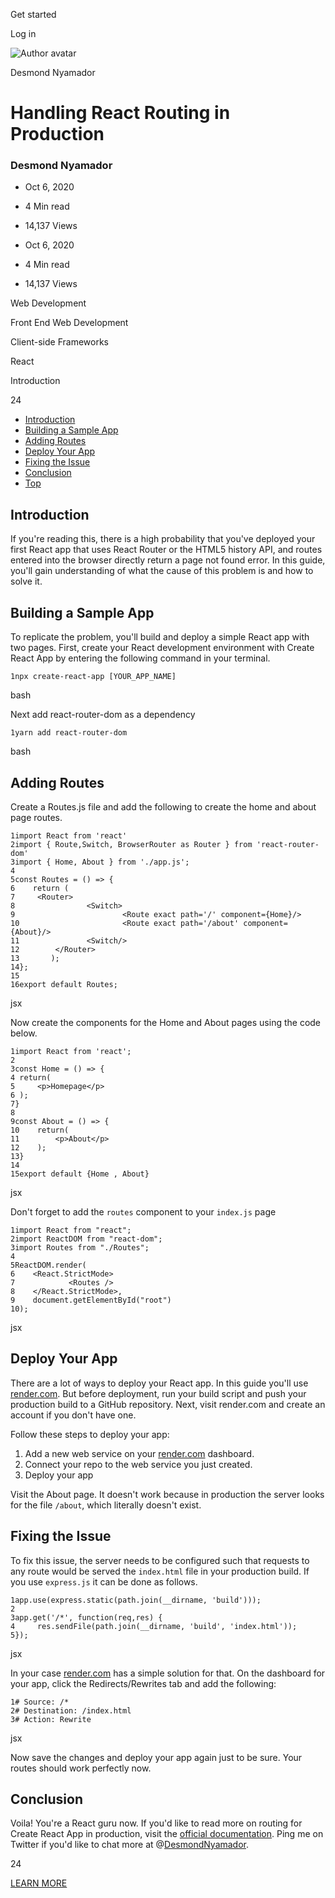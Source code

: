 <span data-css-15b13by="" aria-hidden="false">Get started</span>

<span data-css-15b13by="" aria-hidden="false">Log in</span>

<img src="../../pluralsight.imgix.net/author/lg/7fc26c97-d391-471d-819e-0695a0c8c46d.jpg" alt="Author avatar" class="jsx-3841407315" />

Desmond Nyamador

Handling React Routing in Production
====================================

### Desmond Nyamador

-   Oct 6, 2020
-   4 Min read
-   14,137 Views

-   Oct 6, 2020
-   <span class="jsx-3759398792" itemprop="timeRequired">4 Min</span> read
-   14,137 Views

<span class="jsx-3759398792"></span>

<span data-css-1997kh1="">Web Development</span>

<span class="jsx-3759398792"></span>

<span data-css-1997kh1="">Front End Web Development</span>

<span class="jsx-3759398792"></span>

<span data-css-1997kh1="">Client-side Frameworks</span>

<span class="jsx-3759398792"></span>

<span data-css-1997kh1="">React</span>

Introduction

24

-   <a href="#module-introduction" class="menu-link">Introduction</a>
-   <a href="#module-buildingasampleapp" class="menu-link">Building a Sample App</a>
-   <a href="#module-addingroutes" class="menu-link">Adding Routes</a>
-   <a href="#module-deployyourapp" class="menu-link">Deploy Your App</a>
-   <a href="#module-fixingtheissue" class="menu-link">Fixing the Issue</a>
-   <a href="#module-conclusion" class="menu-link">Conclusion</a>
-   <a href="#top" class="menu-link">Top</a>

Introduction
------------

If you're reading this, there is a high probability that you've deployed your first React app that uses React Router or the HTML5 history API, and routes entered into the browser directly return a page not found error. In this guide, you'll gain understanding of what the cause of this problem is and how to solve it.

Building a Sample App
---------------------

To replicate the problem, you'll build and deploy a simple React app with two pages. First, create your React development environment with Create React App by entering the following command in your terminal.

    1npx create-react-app [YOUR_APP_NAME]

bash

Next add react-router-dom as a dependency

    1yarn add react-router-dom

bash

Adding Routes
-------------

Create a Routes.js file and add the following to create the home and about page routes.

    1import React from 'react'
    2import { Route,Switch, BrowserRouter as Router } from 'react-router-dom'
    3import { Home, About } from './app.js';
    4
    5const Routes = () => { 
    6    return (
    7     <Router>
    8                <Switch>
    9                        <Route exact path='/' component={Home}/>
    10                       <Route exact path='/about' component={About}/>
    11               <Switch/>
    12        </Router>
    13       );
    14};
    15
    16export default Routes;

jsx

Now create the components for the Home and About pages using the code below.

    1import React from 'react';
    2
    3const Home = () => {
    4 return(
    5     <p>Homepage</p>
    6 );
    7}
    8
    9const About = () => {
    10    return(
    11        <p>About</p>
    12    );
    13}
    14
    15export default {Home , About}

jsx

Don't forget to add the <span class="jsx-3120878690">`routes`</span> component to your <span class="jsx-3120878690">`index.js`</span> page

    1import React from "react";
    2import ReactDOM from "react-dom";
    3import Routes from "./Routes";
    4
    5ReactDOM.render(
    6    <React.StrictMode>
    7            <Routes />
    8    </React.StrictMode>,
    9    document.getElementById("root")
    10);

jsx

Deploy Your App
---------------

There are a lot of ways to deploy your React app. In this guide you'll use [render.com](https://render.com/). But before deployment, run your build script and push your production build to a GitHub repository. Next, visit render.com and create an account if you don't have one.

Follow these steps to deploy your app:

1.  Add a new web service on your [render.com](https://render.com/) dashboard.
2.  Connect your repo to the web service you just created.
3.  Deploy your app

Visit the About page. It doesn't work because in production the server looks for the file <span class="jsx-3120878690">`/about`</span>, which literally doesn't exist.

Fixing the Issue
----------------

To fix this issue, the server needs to be configured such that requests to any route would be served the <span class="jsx-3120878690">`index.html`</span> file in your production build. If you use <span class="jsx-3120878690">`express.js`</span> it can be done as follows.

    1app.use(express.static(path.join(__dirname, 'build')));
    2
    3app.get('/*', function(req,res) {
    4     res.sendFile(path.join(__dirname, 'build', 'index.html'));
    5});

jsx

In your case [render.com](https://render.com/) has a simple solution for that. On the dashboard for your app, click the Redirects/Rewrites tab and add the following:

    1# Source: /*
    2# Destination: /index.html
    3# Action: Rewrite

jsx

Now save the changes and deploy your app again just to be sure. Your routes should work perfectly now.

Conclusion
----------

Voila! You're a React guru now. If you'd like to read more on routing for Create React App in production, visit the [official documentation](https://create-react-app.dev/docs/deployment). Ping me on Twitter if you'd like to chat more at @[DesmondNyamador](https://twitter.com/@DesmondNyamador).

24

[<span data-css-15b13by="" aria-hidden="false">LEARN MORE</span>](https://www.pluralsight.com/product/paths)

